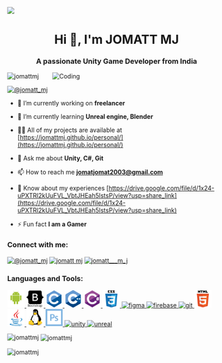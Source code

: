 ![](https://camo.githubusercontent.com/5346f5a9b63e9e93ff8265ebb05eeda7fc03e48dfe766ba177c788e5c65c6c86/68747470733a2f2f312e62702e626c6f6773706f742e636f6d2f2d37413457796e774c734d772f58624270435847386648492f41414141414141414d74342f754f613162704c736b5967727747626c6c6853753253446a5f4d69673853584a51434c63424741735948512f73313630302f323030305f36303070782e676966)
<h1 align="center">Hi 👋, I'm JOMATT MJ</h1>
<h3 align="center">A passionate Unity Game Developer from India</h3>
<img align="right" alt="Coding" width="400" src="https://i.pinimg.com/originals/74/d0/06/74d00626189f90860a679783b369d294.gif">



<p align="left"> <img src="https://komarev.com/ghpvc/?username=jomattmj&label=Profile%20views&color=0e75b6&style=flat" alt="jomattmj" /> </p>

<p align="left"> <a href="https://twitter.com/@jomatt_mj" target="blank"><img src="https://img.shields.io/twitter/follow/@jomatt_mj?logo=twitter&style=for-the-badge" alt="@jomatt_mj" /></a> </p>

- 🔭 I’m currently working on **freelancer**

- 🌱 I’m currently learning **Unreal engine, Blender**

- 👨‍💻 All of my projects are available at [https://jomattmj.github.io/personal/](https://jomattmj.github.io/personal/)

- 💬 Ask me about **Unity, C#, Git**

- 📫 How to reach me **jomatjomat2003@gmail.com**

- 📄 Know about my experiences [https://drive.google.com/file/d/1x24-uPXTRl2kUuFVL_VbtJHEah5lstsP/view?usp=share_link](https://drive.google.com/file/d/1x24-uPXTRl2kUuFVL_VbtJHEah5lstsP/view?usp=share_link)

- ⚡ Fun fact **I am a Gamer**

<h3 align="left">Connect with me:</h3>
<p align="left">
<a href="https://twitter.com/@jomatt_mj" target="blank"><img align="center" src="https://raw.githubusercontent.com/rahuldkjain/github-profile-readme-generator/master/src/images/icons/Social/twitter.svg" alt="@jomatt_mj" height="30" width="40" /></a>
<a href="https://linkedin.com/in/jomatt mj" target="blank"><img align="center" src="https://raw.githubusercontent.com/rahuldkjain/github-profile-readme-generator/master/src/images/icons/Social/linked-in-alt.svg" alt="jomatt mj" height="30" width="40" /></a>
<a href="https://instagram.com/jomatt___m_j" target="blank"><img align="center" src="https://raw.githubusercontent.com/rahuldkjain/github-profile-readme-generator/master/src/images/icons/Social/instagram.svg" alt="jomatt___m_j" height="30" width="40" /></a>
</p>

<h3 align="left">Languages and Tools:</h3>
<p align="left"> <a href="https://developer.android.com" target="_blank" rel="noreferrer"> <img src="https://raw.githubusercontent.com/devicons/devicon/master/icons/android/android-original-wordmark.svg" alt="android" width="40" height="40"/> </a> <a href="https://getbootstrap.com" target="_blank" rel="noreferrer"> <img src="https://raw.githubusercontent.com/devicons/devicon/master/icons/bootstrap/bootstrap-plain-wordmark.svg" alt="bootstrap" width="40" height="40"/> </a> <a href="https://www.cprogramming.com/" target="_blank" rel="noreferrer"> <img src="https://raw.githubusercontent.com/devicons/devicon/master/icons/c/c-original.svg" alt="c" width="40" height="40"/> </a> <a href="https://www.w3schools.com/cpp/" target="_blank" rel="noreferrer"> <img src="https://raw.githubusercontent.com/devicons/devicon/master/icons/cplusplus/cplusplus-original.svg" alt="cplusplus" width="40" height="40"/> </a> <a href="https://www.w3schools.com/cs/" target="_blank" rel="noreferrer"> <img src="https://raw.githubusercontent.com/devicons/devicon/master/icons/csharp/csharp-original.svg" alt="csharp" width="40" height="40"/> </a> <a href="https://www.w3schools.com/css/" target="_blank" rel="noreferrer"> <img src="https://raw.githubusercontent.com/devicons/devicon/master/icons/css3/css3-original-wordmark.svg" alt="css3" width="40" height="40"/> </a> <a href="https://www.figma.com/" target="_blank" rel="noreferrer"> <img src="https://www.vectorlogo.zone/logos/figma/figma-icon.svg" alt="figma" width="40" height="40"/> </a> <a href="https://firebase.google.com/" target="_blank" rel="noreferrer"> <img src="https://www.vectorlogo.zone/logos/firebase/firebase-icon.svg" alt="firebase" width="40" height="40"/> </a> <a href="https://git-scm.com/" target="_blank" rel="noreferrer"> <img src="https://www.vectorlogo.zone/logos/git-scm/git-scm-icon.svg" alt="git" width="40" height="40"/> </a> <a href="https://www.w3.org/html/" target="_blank" rel="noreferrer"> <img src="https://raw.githubusercontent.com/devicons/devicon/master/icons/html5/html5-original-wordmark.svg" alt="html5" width="40" height="40"/> </a> <a href="https://www.java.com" target="_blank" rel="noreferrer"> <img src="https://raw.githubusercontent.com/devicons/devicon/master/icons/java/java-original.svg" alt="java" width="40" height="40"/> </a> <a href="https://www.linux.org/" target="_blank" rel="noreferrer"> <img src="https://raw.githubusercontent.com/devicons/devicon/master/icons/linux/linux-original.svg" alt="linux" width="40" height="40"/> </a> <a href="https://www.photoshop.com/en" target="_blank" rel="noreferrer"> <img src="https://raw.githubusercontent.com/devicons/devicon/master/icons/photoshop/photoshop-line.svg" alt="photoshop" width="40" height="40"/> </a> <a href="https://unity.com/" target="_blank" rel="noreferrer"> <img src="https://www.vectorlogo.zone/logos/unity3d/unity3d-icon.svg" alt="unity" width="40" height="40"/> </a> <a href="https://unrealengine.com/" target="_blank" rel="noreferrer"> <img src="https://raw.githubusercontent.com/kenangundogan/fontisto/036b7eca71aab1bef8e6a0518f7329f13ed62f6b/icons/svg/brand/unreal-engine.svg" alt="unreal" width="40" height="40"/> </a> </p>

<p><img align="left" src="https://github-readme-stats.vercel.app/api/top-langs?username=jomattmj&show_icons=true&locale=en&layout=compact" alt="jomattmj" /></p>

<p>&nbsp;<img align="center" src="https://github-readme-stats.vercel.app/api?username=jomattmj&show_icons=true&locale=en" alt="jomattmj" /></p>

<p><img align="center" src="https://github-readme-streak-stats.herokuapp.com/?user=jomattmj&" alt="jomattmj" /></p>

